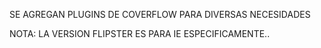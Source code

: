 SE AGREGAN PLUGINS DE COVERFLOW PARA DIVERSAS NECESIDADES

NOTA: LA VERSION FLIPSTER ES PARA IE ESPECIFICAMENTE..

